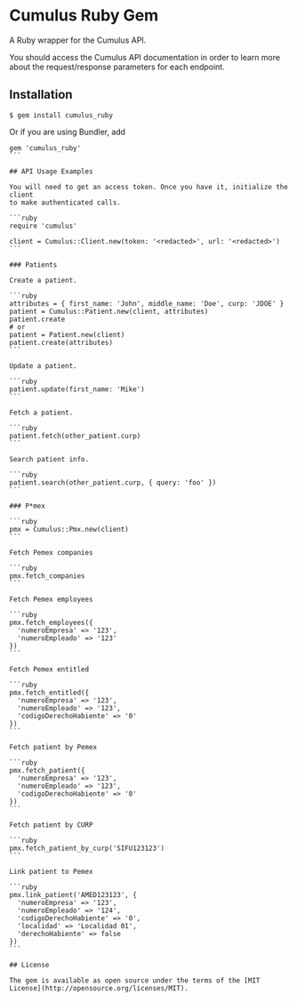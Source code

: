 # Cumulus Ruby Gem

A Ruby wrapper for the Cumulus API.

You should access the Cumulus API documentation in order to learn more about the
request/response parameters for each endpoint.

## Installation

```
$ gem install cumulus_ruby
```

Or if you are using Bundler, add

````
gem 'cumulus_ruby'
```

## API Usage Examples

You will need to get an access token. Once you have it, initialize the client
to make authenticated calls.

```ruby
require 'cumulus'

client = Cumulus::Client.new(token: '<redacted>', url: '<redacted>')
```

### Patients

Create a patient.

```ruby
attributes = { first_name: 'John', middle_name: 'Doe', curp: 'JDOE' }
patient = Cumulus::Patient.new(client, attributes)
patient.create
# or
patient = Patient.new(client)
patient.create(attributes)
```

Update a patient.

```ruby
patient.update(first_name: 'Mike')
```

Fetch a patient.

```ruby
patient.fetch(other_patient.curp)
```

Search patient info.

```ruby
patient.search(other_patient.curp, { query: 'foo' })
```

### P*mex

```ruby
pmx = Cumulus::Pmx.new(client)
```

Fetch Pemex companies

```ruby
pmx.fetch_companies
```

Fetch Pemex employees

```ruby
pmx.fetch_employees({
  'numeroEmpresa' => '123',
  'numeroEmpleado' => '123'
})
```

Fetch Pemex entitled

```ruby
pmx.fetch_entitled({
  'numeroEmpresa' => '123',
  'numeroEmpleado' => '123',
  'codigoDerechoHabiente' => '0'
})
```

Fetch patient by Pemex

```ruby
pmx.fetch_patient({
  'numeroEmpresa' => '123',
  'numeroEmpleado' => '123',
  'codigoDerechoHabiente' => '0'
})
```

Fetch patient by CURP

```ruby
pmx.fetch_patient_by_curp('SIFU123123')
```

Link patient to Pemex

```ruby
pmx.link_patient('AMED123123', {
  'numeroEmpresa' => '123',
  'numeroEmpleado' => '124',
  'codigoDerechoHabiente' => '0',
  'localidad' => 'Localidad 01',
  'derechoHabiente' => false
})
```

## License

The gem is available as open source under the terms of the [MIT License](http://opensource.org/licenses/MIT).
